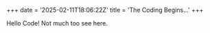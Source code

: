 +++
date = '2025-02-11T18:06:22Z'
title = 'The Coding Begins...'
+++

Hello Code!
Not much too see here.